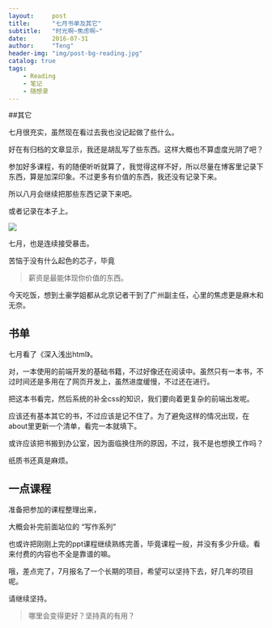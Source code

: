 ```yaml
---
layout:     post
title:      "七月书单及其它"
subtitle:   "时光啊~焦虑啊~"
date:       2016-07-31
author:     "Teng"
header-img: "img/post-bg-reading.jpg"
catalog: true
tags:
    - Reading
    - 笔记
    - 随想录
---
```


##其它

七月很充实，虽然现在看过去我也没记起做了些什么。

好在有归档的文章显示，我还是胡乱写了些东西。这样大概也不算虚度光阴了吧？

参加好多课程，有的随便听听就算了，我觉得这样不好，所以尽量在博客里记录下东西，算是加深印象。不过更多有价值的东西，我还没有记录下来。

所以八月会继续把那些东西记录下来吧。

或者记录在本子上。

![](http://7xtgob.com1.z0.glb.clouddn.com/16-7-31/29190179.jpg)

七月，也是连续接受暴击。

苦恼于没有什么起色的芯子，毕竟

> 薪资是最能体现你价值的东西。

今天吃饭，想到土豪学姐都从北京记者干到了广州副主任，心里的焦虑更是麻木和无奈。

## 书单

七月看了《深入浅出html》。

对，一本使用的前端开发的基础书籍，不过好像还在阅读中。虽然只有一本书，不过时间还是多用在了网页开发上，虽然进度缓慢，不过还在进行。

把这本书看完，然后系统的补全css的知识，我们要向着更复杂的前端出发呢。

应该还有基本其它的书，不过应该是记不住了。为了避免这样的情况出现，在about里更新一个清单，看完一本就填下。

或许应该把书搬到办公室，因为面临换住所的原因，不过，我不是也想换工作吗？

纸质书还真是麻烦。

## 一点课程

准备把参加的课程整理出来，

大概会补完前面站位的 “写作系列”

也或许把刚刚上完的ppt课程继续熟练完善，毕竟课程一般，并没有多少升级。看来付费的内容也不全是靠谱的嘛。

哦，差点完了，7月报名了一个长期的项目，希望可以坚持下去，好几年的项目呢。

请继续坚持。


> 哪里会变得更好？坚持真的有用？

